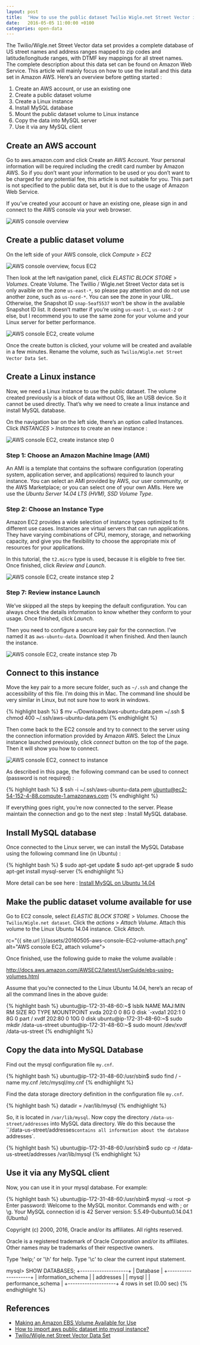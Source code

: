 ```yaml
---
layout: post
title:  "How to use the public dataset Twilio Wigle.net Street Vector in Amazon AWS"
date:   2016-05-05 11:00:00 +0100
categories: open-data
---
```


The Twilio/Wigle.net Street Vector data set provides a complete database of US 
street names and address ranges mapped to zip codes and latitude/longitude 
ranges, with DTMF key mappings for all street names. The complete description 
about this data set can be found on Amazon Web Service. This article will 
mainly focus on how to use the install and this data set in Amazon AWS. Here’s 
an overview before getting started : 

1. Create an AWS account, or use an existing one
2. Create a public dataset volume
3. Create a Linux instance
4. Install MySQL database
5. Mount the public dataset volume to Linux instance
6. Copy the data into MySQL server
7. Use it via any MySQL client


## Create an AWS account

Go to aws.amazon.com and click Create an AWS Account. Your personal information 
will be required including the credit card number by Amazon AWS. So if you 
don’t want your information to be used or you don’t want to be charged for any 
potential fee, this article is not suitable for you. This part is not specified 
to the public data set, but it is due to the usage of Amazon Web Service.

If you’ve created your account or have an existing one, please sign in and 
connect to the AWS console via your web browser.

<img src="{{ site.url }}/assets/20160505-aws-console.png" alt="AWS console overview">


## Create a public dataset volume

On the left side of your AWS console, click _Compute_ > _EC2_
 
<img src="{{ site.url }}/assets/20160505-aws-console-EC2.png" alt="AWS console overview, focus EC2">

Then look at the left navigation panel, click _ELASTIC BLOCK STORE_ > _Volumes_. 
Create Volume. The Twillio / Wigle.net Street Vector data set is only avaible 
on the zone `us-east-*`, so please pay attention and do not use another zone, 
such as `us-nord-*`. You can see the zone in your URL. Otherwise, the Snapshot 
ID `snap-5eaf5537` won’t be show in the available Snapshot ID list. It doesn’t 
matter if you’re using `us-east-1`, `us-east-2` or else, but I recommend you to 
use the same zone for your volume and your Linux server for better performance.

 <img src="{{ site.url }}/assets/20160505-aws-console-EC2-volume-create.png" alt="AWS console EC2, create volume">

Once the create button is clicked, your volume will be created and available in 
a few minutes. Rename the volume, such as 
`Twilio/Wigle.net Street Vector Data Set`.
 

## Create a Linux instance

Now, we need a Linux instance to use the public dataset. The volume created 
previously is a block of data without OS, like an USB device. So it cannot be 
used directly. That’s why we need to create a linux instance and install MySQL 
database.

On the navigation bar on the left side, there’s an option called Instances. 
Click _INSTANCES_ > _Instances_ to create an new instance :

<img src="{{ site.url }}/assets/20160505-aws-console-EC2-instance-step0.png" alt="AWS console EC2, create instance step 0">

### Step 1: Choose an Amazon Machine Image (AMI)

An AMI is a template that contains the software configuration (operating 
system, application server, and applications) required to launch your instance. 
You can select an AMI provided by AWS, our user community, or the AWS 
Marketplace; or you can select one of your own AMIs. Here we use the 
_Ubuntu Server 14.04 LTS (HVM), SSD Volume Type_.

### Step 2: Choose an Instance Type

Amazon EC2 provides a wide selection of instance types optimized to fit 
different use cases. Instances are virtual servers that can run applications. 
They have varying combinations of CPU, memory, storage, and networking 
capacity, and give you the flexibility to choose the appropriate mix of 
resources for your applications. 

In this tutorial, the `t2.micro` type is used, because it is eligible to 
free tier. Once finished, click _Review and Launch_.

<img src="{{ site.url }}/assets/20160505-aws-console-EC2-instance-step2.png" alt="AWS console EC2, create instance step 2">

### Step 7: Review instance Launch

We’ve skipped all the steps by keeping the default configuration. You can 
always check the details information to know whether they conform to your usage.
Once finished, click _Launch_.

Then you need to configure a secure key pair for the connection. I’ve named it 
as `aws-ubuntu-data`. Download it when finished. And then launch the instance.

<img src="{{ site.url }}/assets/20160505-aws-console-EC2-instance-step7b.png" alt="AWS console EC2, create instance step 7b">


## Connect to this instance

Move the key pair to a more secure folder, such as `~/.ssh` and change the 
accessibility of this file. I’m doing this in Mac. The command line should be 
very similar in Linux, but not sure how to work in windows.

{% highlight bash %}
$ mv ~/Downloads/aws-ubuntu-data.pem ~/.ssh
$ chmod 400 ~/.ssh/aws-ubuntu-data.pem 
{% endhighlight %}

Then come back to the EC2 console and try to connect to the server using the 
connection information provided by Amazon AWS. Select the Linux instance 
launched previously, click _connect_ button on the top of the page. Then it 
will show you how to connect.

<img src="{{ site.url }}/assets/20160505-aws-console-EC2-instance-connect.png" alt="AWS console EC2, connect to instance">

As described in this page, the following command can be used to connect 
(password is not required) :

{% highlight bash %}
$ ssh -i ~/.ssh/aws-ubuntu-data.pem ubuntu@ec2-54-152-4-88.compute-1.amazonaws.com
{% endhighlight %}

If everything goes right, you’re now connected to the server. Please maintain 
the connection and go to the next step : Install MySQL database.


## Install MySQL database

Once connected to the Linux server, we can install the MySQL Database using 
the following command line (in Ubuntu) :

{% highlight bash %}
$ sudo apt-get update
$ sudo apt-get upgrade
$ sudo apt-get install mysql-server
{% endhighlight %}

More detail can be see here : [Install MySQL on Ubuntu 14.04][install-mysql]


## Make the public dataset volume available for use

Go to EC2 console, select _ELASTIC BLOCK STORE_ > _Volumes_. Choose the 
`Twilio/Wigle.net dataset`. Click the _actions_ > _Attach Volume_. Attach this 
volume to the Linux Ubuntu 14.04 instance. Click _Attach_.

rc="{{ site.url }}/assets/20160505-aws-console-EC2-volume-attach.png" alt="AWS console EC2, attach volume">

Once finished, use the following guide to make the volume available : 

<http://docs.aws.amazon.com/AWSEC2/latest/UserGuide/ebs-using-volumes.html>

Assume that you’re connected to the Linux Ubuntu 14.04, here’s an recap of all 
the command lines in the above guide:

{% highlight bash %}
ubuntu@ip-172-31-48-60:~$ lsblk
NAME    MAJ:MIN RM SIZE RO TYPE MOUNTPOINT
xvda    202:0    0   8G  0 disk 
`-xvda1 202:1    0   8G  0 part /
xvdf    202:80   0  10G  0 disk 
ubuntu@ip-172-31-48-60:~$ sudo mkdir /data-us-street
ubuntu@ip-172-31-48-60:~$ sudo mount /dev/xvdf /data-us-street
{% endhighlight %}

## Copy the data into MySQL Database

Find out the mysql configuration file `my.cnf`. 

{% highlight bash %}
ubuntu@ip-172-31-48-60:/usr/sbin$ sudo find / -name my.cnf
/etc/mysql/my.cnf
{% endhighlight %}

Find the data storage directory definition in the configuration file `my.cnf`.

{% highlight bash %}
datadir         = /var/lib/mysql
{% endhighlight %}

So, it is located in `/var/lib/mysql`. Now copy the directory 
`/data-us-street/addresses` into MySQL data directory. We do this because the
``/data-us-street/addresses` contains all information about the database 
`addresses`.

{% highlight bash %}
ubuntu@ip-172-31-48-60:/usr/sbin$ sudo cp -r /data-us-street/addresses /var/lib/mysql
{% endhighlight %}


## Use it via any MySQL client

Now, you can use it in your mysql database. For example:

{% highlight bash %}
ubuntu@ip-172-31-48-60:/usr/sbin$ mysql -u root -p
Enter password: 
Welcome to the MySQL monitor.  Commands end with ; or \g.
Your MySQL connection id is 42
Server version: 5.5.49-0ubuntu0.14.04.1 (Ubuntu)

Copyright (c) 2000, 2016, Oracle and/or its affiliates. All rights reserved.

Oracle is a registered trademark of Oracle Corporation and/or its
affiliates. Other names may be trademarks of their respective
owners.

Type 'help;' or '\h' for help. Type '\c' to clear the current input statement.

mysql> SHOW DATABASES;
+--------------------+
| Database           |
+--------------------+
| information_schema |
| addresses          |
| mysql              |
| performance_schema |
+--------------------+
4 rows in set (0.00 sec)
{% endhighlight %}

## References

* [Making an Amazon EBS Volume Available for Use][aws-vol]
* [How to import aws public dataset into mysql instance?][stackoverflow-36753349]
* [Twilio/Wigle.net Street Vector Data Set][aws-us-street]

[stackoverflow-36753349]: http://stackoverflow.com/questions/36753349/how-to-import-aws-public-dataset-into-mysql-instance
[aws-vol]: http://docs.aws.amazon.com/AWSEC2/latest/UserGuide/ebs-using-volumes.html
[aws-us-street]: https://aws.amazon.com/fr/datasets/twilio-wigle-net-street-vector-data-set/
[install-mysql]: https://www.linode.com/docs/databases/mysql/install-mysql-on-ubuntu-14-04
